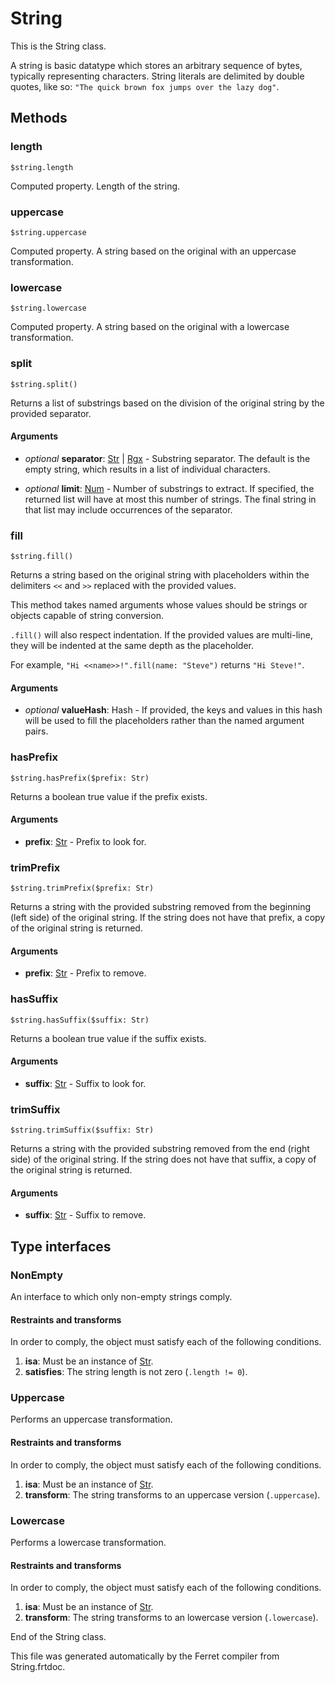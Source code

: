 # String

This is the String class.

A string is basic datatype which stores an arbitrary sequence of bytes,
typically representing characters. String literals are delimited by
double quotes, like so: `"The quick brown fox jumps over the lazy dog"`.



## Methods

### length

```
$string.length
```

Computed property. Length of the string.



### uppercase

```
$string.uppercase
```

Computed property. A string based on the original with an uppercase transformation.



### lowercase

```
$string.lowercase
```

Computed property. A string based on the original with a lowercase transformation.



### split

```
$string.split()
```

Returns a list of substrings based on the division of the original
string by the provided separator.


#### Arguments

* *optional* __separator__: [Str](/doc/std/String.md) | [Rgx](/doc/std/Regex.md) - Substring separator. The default is the empty string, which results
in a list of individual characters.

* *optional* __limit__: [Num](/doc/std/Number.md) - Number of substrings to extract.
If specified, the returned list will have at most this number
of strings. The final string in that list may include occurrences
of the separator.



### fill

```
$string.fill()
```

Returns a string based on the original string with placeholders within
the delimiters `<<` and `>>` replaced with the provided values.

This method takes named arguments whose values should be strings or
objects capable of string conversion.

`.fill()` will also respect indentation. If the provided values are
multi-line, they will be indented at the same depth as the placeholder.

For example, `"Hi <<name>>!".fill(name: "Steve")` returns `"Hi Steve!"`.


#### Arguments

* *optional* __valueHash__: Hash - If provided, the keys and values in this hash will be used to
fill the placeholders rather than the named argument pairs.



### hasPrefix

```
$string.hasPrefix($prefix: Str)
```

Returns a boolean true value if the prefix exists.


#### Arguments

* __prefix__: [Str](/doc/std/String.md) - Prefix to look for.



### trimPrefix

```
$string.trimPrefix($prefix: Str)
```

Returns a string with the provided substring removed from the
beginning (left side) of the original string. If the string does not
have that prefix, a copy of the original string is returned.


#### Arguments

* __prefix__: [Str](/doc/std/String.md) - Prefix to remove.



### hasSuffix

```
$string.hasSuffix($suffix: Str)
```

Returns a boolean true value if the suffix exists.


#### Arguments

* __suffix__: [Str](/doc/std/String.md) - Suffix to look for.



### trimSuffix

```
$string.trimSuffix($suffix: Str)
```

Returns a string with the provided substring removed from the
end (right side) of the original string. If the string does not
have that suffix, a copy of the original string is returned.


#### Arguments

* __suffix__: [Str](/doc/std/String.md) - Suffix to remove.



## Type interfaces

### NonEmpty

An interface to which only non-empty strings comply.


#### Restraints and transforms

In order to comply, the object must satisfy each of the following conditions.

1. __isa__: Must be an instance of [Str](/doc/std/String.md).
2. __satisfies__: The string length is not zero (`.length != 0`).


### Uppercase

Performs an uppercase transformation.


#### Restraints and transforms

In order to comply, the object must satisfy each of the following conditions.

1. __isa__: Must be an instance of [Str](/doc/std/String.md).
2. __transform__: The string transforms to an uppercase version (`.uppercase`).


### Lowercase

Performs a lowercase transformation.


#### Restraints and transforms

In order to comply, the object must satisfy each of the following conditions.

1. __isa__: Must be an instance of [Str](/doc/std/String.md).
2. __transform__: The string transforms to an lowercase version (`.lowercase`).


End of the String class.

This file was generated automatically by the Ferret compiler from
String.frtdoc.